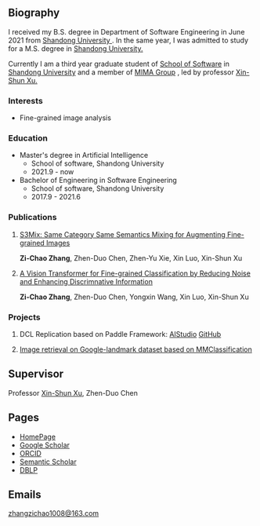 ## Biography

I received my B.S. degree in Department of Software Engineering in June 2021 from [Shandong University ](http://www.sdu.edu.cn/). In the same year, I was admitted to study for a M.S. degree in [Shandong University.](http://www.sdu.edu.cn/)

Currently I am a third year graduate student of [School of Software](http://www.sc.sdu.edu.cn/) in [Shandong University](http://www.sdu.edu.cn/) and a member of [MIMA Group](http://mima.sdu.edu.cn/) , led by professor [Xin-Shun Xu.](http://mima.sdu.edu.cn/Members/xinshunxu)

### Interests

- Fine-grained image analysis

### Education

- Master's degree in Artificial Intelligence
  - School of software, Shandong University
  - 2021.9 - now
- Bachelor of Engineering in Software Engineering
  - School of software, Shandong University
  - 2017.9 - 2021.6


### Publications

1. [S3Mix: Same Category Same Semantics Mixing for Augmenting Fine-grained Images](https://dl.acm.org/doi/10.1145/3605892)

   **Zi-Chao Zhang**, Zhen-Duo Chen, Zhen-Yu Xie, Xin Luo, Xin-Shun Xu

2. [A Vision Transformer for Fine-grained Classification by Reducing Noise and Enhancing Discrimnative Information](https://papers.ssrn.com/sol3/papers.cfm?abstract_id=4373085#maincontent)

   **Zi-Chao Zhang**, Zhen-Duo Chen, Yongxin Wang, Xin Luo, Xin-Shun Xu
   

### Projects

1. DCL Replication based on Paddle Framework: [AIStudio](https://aistudio.baidu.com/aistudio/projectdetail/3955190) [GitHub](https://github.com/zzc98/PaddlePaddle_DCL)

2. [Image retrieval on Google-landmark dataset based on MMClassification](https://github.com/zzc98/mmclassification/issues/1)


## Supervisor

Professor [Xin-Shun Xu](https://www.sc.sdu.edu.cn/info/1044/2253.htm), Zhen-Duo Chen


## Pages

- [HomePage](https://zzc98.github.io)
- [Google Scholar](https://scholar.google.no/citations?user=Tc-PRBQAAAAJ)
- [ORCID](https://orcid.org/0000-0003-1365-4401)
- [Semantic Scholar](https://www.semanticscholar.org/author/2128158898)
- [DBLP](https://dblp.org/pid/276/0696-2)

## Emails

zhangzichao1008@163.com
